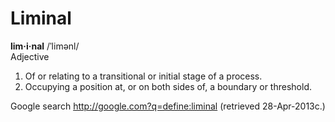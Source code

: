 Liminal
=======

**lim·i·nal** /ˈlimənl/  
Adjective

1. Of or relating to a transitional or initial stage of a process.
1. Occupying a position at, or on both sides of, a boundary or threshold.

Google search http://google.com?q=define:liminal (retrieved 28-Apr-2013c.)
